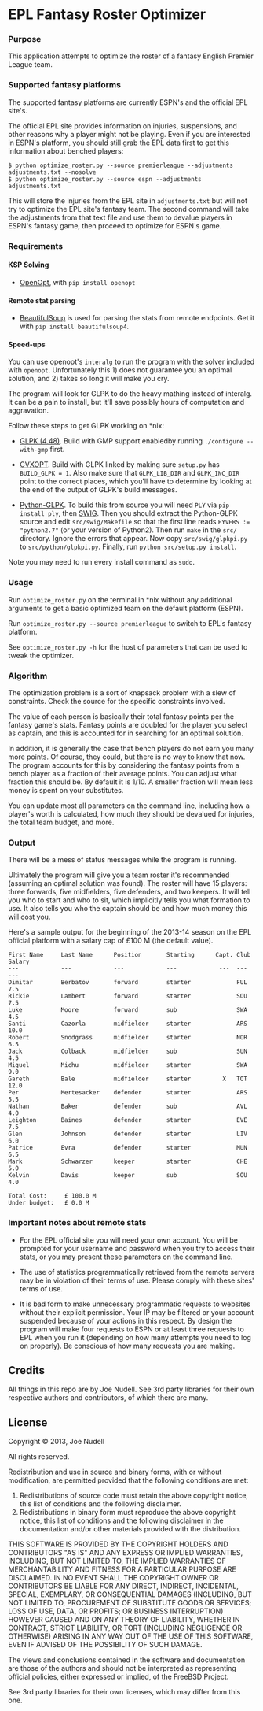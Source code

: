 EPL Fantasy Roster Optimizer
===

### Purpose

This application attempts to optimize the roster of a fantasy English Premier League team.

### Supported fantasy platforms

The supported fantasy platforms are currently ESPN's and the official EPL site's.

The official EPL site provides information on injuries, suspensions, and other reasons why a player might not be playing. Even if you are interested in ESPN's platform, you should still grab the EPL data first to get this information about benched players:

    $ python optimize_roster.py --source premierleague --adjustments adjustments.txt --nosolve
    $ python optimize_roster.py --source espn --adjustments adjustments.txt

This will store the injuries from the EPL site in `adjustments.txt` but will not try to optimize the EPL site's fantasy team. The second command will take the adjustments from that text file and use them to devalue players in ESPN's fantasy game, then proceed to optimize for ESPN's game.

### Requirements

#### KSP Solving

* [OpenOpt](http://openopt.org/), with `pip install openopt`


#### Remote stat parsing
* [BeautifulSoup](http://www.crummy.com/software/BeautifulSoup/bs4/doc/) is used for parsing the stats from remote endpoints. Get it with `pip install beautifulsoup4`.

#### Speed-ups

You can use openopt's `interalg` to run the program with the solver included with `openopt`. Unfortunately this 1) does not guarantee you an optimal solution, and 2) takes so long it will make you cry.

The program will look for GLPK to do the heavy mathing instead of interalg. It can be a pain to install, but it'll save possibly hours of computation and aggravation.

Follow these steps to get GLPK working on *nix:

* [GLPK \(4.48\)](http://www.gnu.org/software/glpk/). Build with GMP support enabledby running `./configure --with-gmp` first.

* [CVXOPT](http://cvxopt.org/). Build with GLPK linked by making sure `setup.py` has `BUILD_GLPK = 1`. Also make sure that `GLPK_LIB_DIR` and `GLPK_INC_DIR` point to the correct places, which you'll have to determine by looking at the end of the output of GLPK's build messages.

* [Python-GLPK](http://www.dcc.fc.up.pt/~jpp/code/python-glpk/). To build this from source you will need `PLY` via `pip install ply`, then [SWIG](http://www.swig.org/download.html). Then you should extract the Python-GLPK source and edit `src/swig/Makefile` so that the first line reads `PYVERS := "python2.7"` (or your version of Python2). Then run `make` in the `src/` directory. Ignore the errors that appear. Now copy `src/swig/glpkpi.py` to `src/python/glpkpi.py`. Finally, run `python src/setup.py install`.

Note you may need to run every install command as `sudo`.

### Usage

Run `optimize_roster.py` on the terminal in \*nix without any additional arguments to get a basic optimized team on the default platform (ESPN).

Run `optimize_roster.py --source premierleague` to switch to EPL's fantasy platform.

See `optimize_roster.py -h` for the host of parameters that can be used to tweak the optimizer.

### Algorithm

The optimization problem is a sort of knapsack problem with a slew of constraints. Check the source for the specific constraints involved.

The value of each person is basically their total fantasy points per the fantasy game's stats. Fantasy points are doubled for the player you select as captain, and this is accounted for in searching for an optimal solution.

In addition, it is generally the case that bench players do not earn you many more points. Of course, they could, but there is no way to know that now. The program accounts for this by considering the fantasy points from a bench player as a fraction of their average points. You can adjust what fraction this should be. By default it is 1/10. A smaller fraction will mean less money is spent on your substitutes.

You can update most all parameters on the command line, including how a player's worth is calculated, how much they should be devalued for injuries, the total team budget, and more.

### Output

There will be a mess of status messages while the program is running.

Ultimately the program will give you a team roster it's recommended (assuming an optimal solution was found). The roster will have 15 players: three forwards, five midfielders, five defenders, and two keepers. It will tell you who to start and who to sit, which implicitly tells you what formation to use. It also tells you who the captain should be and how much money this will cost you.

Here's a sample output for the beginning of the 2013-14 season on the EPL official platform with a salary cap of £100 M (the default value).

    First Name     Last Name      Position       Starting      Capt. Club Salary 
    ---            ---            ---            ---            ---  ---  ---    
    Dimitar        Berbatov       forward        starter             FUL  7.5    
    Rickie         Lambert        forward        starter             SOU  7.5    
    Luke           Moore          forward        sub                 SWA  4.5    
    Santi          Cazorla        midfielder     starter             ARS  10.0   
    Robert         Snodgrass      midfielder     starter             NOR  6.5    
    Jack           Colback        midfielder     sub                 SUN  4.5    
    Miguel         Michu          midfielder     starter             SWA  9.0    
    Gareth         Bale           midfielder     starter         X   TOT  12.0   
    Per            Mertesacker    defender       starter             ARS  5.5    
    Nathan         Baker          defender       sub                 AVL  4.0    
    Leighton       Baines         defender       starter             EVE  7.5    
    Glen           Johnson        defender       starter             LIV  6.0    
    Patrice        Evra           defender       starter             MUN  6.5    
    Mark           Schwarzer      keeper         starter             CHE  5.0    
    Kelvin         Davis          keeper         sub                 SOU  4.0 

    Total Cost:     £ 100.0 M
    Under budget:   £ 0.0 M



### Important notes about remote stats

* For the EPL official site you will need your own account. You will be prompted for your username and password when you try to access their stats, or you may present these parameters on the command line.

* The use of statistics programmatically retrieved from the remote servers may be in violation of their terms of use. Please comply with these sites' terms of use.

* It is bad form to make unnecessary programmatic requests to websites without their explicit permission. Your IP may be filtered or your account suspended because of your actions in this respect. By design the program will make four requests to ESPN or at least three requests to EPL when you run it (depending on how many attempts you need to log on properly). Be conscious of how many requests you are making.

## Credits
All things in this repo are by Joe Nudell. See 3rd party libraries for their own respective authors and contributors, of which there are many.

## License
Copyright &copy; 2013, Joe Nudell

All rights reserved.

Redistribution and use in source and binary forms, with or without
modification, are permitted provided that the following conditions are met: 

1. Redistributions of source code must retain the above copyright notice, this
   list of conditions and the following disclaimer. 
2. Redistributions in binary form must reproduce the above copyright notice,
   this list of conditions and the following disclaimer in the documentation
   and/or other materials provided with the distribution. 

THIS SOFTWARE IS PROVIDED BY THE COPYRIGHT HOLDERS AND CONTRIBUTORS "AS IS" AND
ANY EXPRESS OR IMPLIED WARRANTIES, INCLUDING, BUT NOT LIMITED TO, THE IMPLIED
WARRANTIES OF MERCHANTABILITY AND FITNESS FOR A PARTICULAR PURPOSE ARE
DISCLAIMED. IN NO EVENT SHALL THE COPYRIGHT OWNER OR CONTRIBUTORS BE LIABLE FOR
ANY DIRECT, INDIRECT, INCIDENTAL, SPECIAL, EXEMPLARY, OR CONSEQUENTIAL DAMAGES
(INCLUDING, BUT NOT LIMITED TO, PROCUREMENT OF SUBSTITUTE GOODS OR SERVICES;
LOSS OF USE, DATA, OR PROFITS; OR BUSINESS INTERRUPTION) HOWEVER CAUSED AND
ON ANY THEORY OF LIABILITY, WHETHER IN CONTRACT, STRICT LIABILITY, OR TORT
(INCLUDING NEGLIGENCE OR OTHERWISE) ARISING IN ANY WAY OUT OF THE USE OF THIS
SOFTWARE, EVEN IF ADVISED OF THE POSSIBILITY OF SUCH DAMAGE.

The views and conclusions contained in the software and documentation are those
of the authors and should not be interpreted as representing official policies, 
either expressed or implied, of the FreeBSD Project.

See 3rd party libraries for their own licenses, which may differ from this one.
